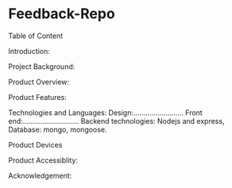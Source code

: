 # Feedback-Repo
Table of Content


Introduction:

Project Background:

Product Overview:

Product Features:

Technologies and Languages:
Design:.........................
Front end:............................
Backend technologies: Nodejs and express, Database: mongo, mongoose.

Product Devices

Product Accessiblity:

Acknowledgement:
